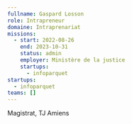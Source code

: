 ```yaml
---
fullname: Gaspard Losson
role: Intrapreneur
domaine: Intraprenariat
missions:
  - start: 2022-08-26
    end: 2023-10-31
    status: admin
    employer: Ministère de la justice
    startups:
      - infoparquet
startups:
  - infoparquet
teams: []
---
```

Magistrat, TJ Amiens